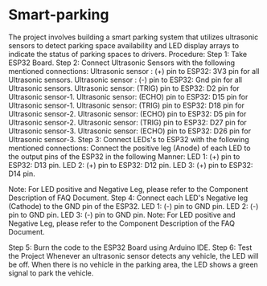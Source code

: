 # Smart-parking
The project involves building a smart parking system that utilizes ultrasonic sensors to detect parking space availability and LED display arrays to indicate the status of parking spaces to drivers.
Procedure:
Step 1: Take ESP32 Board.
Step 2: Connect Ultrasonic Sensors with the following mentioned connections:
Ultrasonic sensor : (+) pin to ESP32: 3V3 pin for all Ultrasonic sensors.
Ultrasonic sensor : (-) pin to ESP32: Gnd pin for all Ultrasonic sensors.
Ultrasonic sensor: (TRIG) pin to ESP32: D2 pin for Ultrasonic sensor-1.
Ultrasonic sensor: (ECHO) pin to ESP32: D15 pin for Ultrasonic sensor-1.
Ultrasonic sensor: (TRIG) pin to ESP32: D18 pin for Ultrasonic sensor-2.
Ultrasonic sensor: (ECHO) pin to ESP32: D5 pin for Ultrasonic sensor-2.
Ultrasonic sensor: (TRIG) pin to ESP32: D27 pin for Ultrasonic sensor-3.
Ultrasonic sensor: (ECHO) pin to ESP32: D26 pin for Ultrasonic sensor-3.
Step 3: Connect LEDs's to ESP32 with the following mentioned connections:
Connect the positive leg (Anode) of each LED to the output pins of the ESP32 in the following
Manner:
LED 1: (+) pin to ESP32: D13 pin.
LED 2: (+) pin to ESP32: D12 pin.
LED 3: (+) pin to ESP32: D14 pin.

Note: For LED positive and Negative Leg, please refer to the Component Description of FAQ
Document.
Step 4: Connect each LED's Negative leg (Cathode) to the GND pin of the ESP32.
LED 1: (-) pin to GND pin.
LED 2: (-) pin to GND pin.
LED 3: (-) pin to GND pin.
Note: For LED positive and Negative Leg, please refer to the Component Description of the FAQ
Document.

Step 5: Burn the code to the ESP32 Board using Arduino IDE.
Step 6: Test the Project
Whenever an ultrasonic sensor detects any vehicle, the LED will be off. When there is no
vehicle in the parking area, the LED shows a green signal to park the vehicle.
